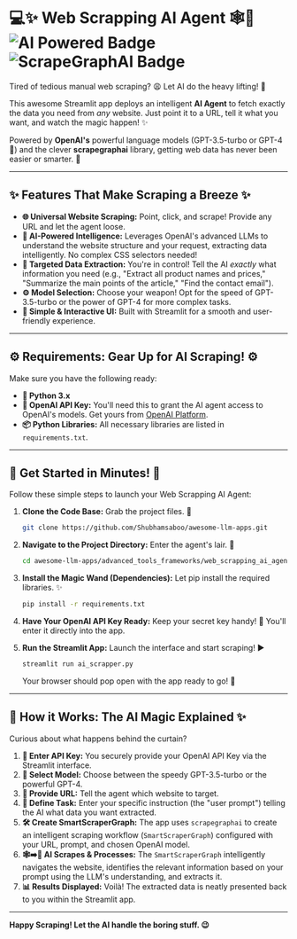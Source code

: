 # 💻✨ Web Scrapping AI Agent 🕸️🤖 <img src="https://img.shields.io/badge/AI%20Powered-OpenAI-blue.svg" alt="AI Powered Badge"/> <img src="https://img.shields.io/badge/Library-ScrapeGraphAI-brightgreen.svg" alt="ScrapeGraphAI Badge"/>

Tired of tedious manual web scraping? 😩 Let AI do the heavy lifting! 💪

This awesome Streamlit app deploys an intelligent **AI Agent** to fetch exactly the data you need from *any* website. Just point it to a URL, tell it what you want, and watch the magic happen! ✨

Powered by **OpenAI's** powerful language models (GPT-3.5-turbo or GPT-4 🧠) and the clever **scrapegraphai** library, getting web data has never been easier or smarter. 🚀

---

## ✨ Features That Make Scraping a Breeze ✨

*   **🌐 Universal Website Scraping:** Point, click, and scrape! Provide any URL and let the agent loose.
*   **🤖 AI-Powered Intelligence:** Leverages OpenAI's advanced LLMs to understand the website structure and your request, extracting data intelligently. No complex CSS selectors needed!
*   **🎯 Targeted Data Extraction:** You're in control! Tell the AI *exactly* what information you need (e.g., "Extract all product names and prices," "Summarize the main points of the article," "Find the contact email").
*   **⚙️ Model Selection:** Choose your weapon! Opt for the speed of GPT-3.5-turbo or the power of GPT-4 for more complex tasks.
*   **🎈 Simple & Interactive UI:** Built with Streamlit for a smooth and user-friendly experience.

---

## ⚙️ Requirements: Gear Up for AI Scraping! ⚙️

Make sure you have the following ready:

*   **🐍 Python 3.x**
*   **🔑 OpenAI API Key:** You'll need this to grant the AI agent access to OpenAI's models. Get yours from [OpenAI Platform](https://platform.openai.com/api-keys).
*   **📦 Python Libraries:** All necessary libraries are listed in `requirements.txt`.

---

## 🚀 Get Started in Minutes! 🚀

Follow these simple steps to launch your Web Scrapping AI Agent:

1.  **Clone the Code Base:** Grab the project files. 💾
    ```bash
    git clone https://github.com/Shubhamsaboo/awesome-llm-apps.git
    ```

2.  **Navigate to the Project Directory:** Enter the agent's lair. 📂
    ```bash
    cd awesome-llm-apps/advanced_tools_frameworks/web_scrapping_ai_agent
    ```

3.  **Install the Magic Wand (Dependencies):** Let pip install the required libraries. ✨
    ```bash
    pip install -r requirements.txt
    ```

4.  **Have Your OpenAI API Key Ready:** Keep your secret key handy! 🔑 You'll enter it directly into the app.

5.  **Run the Streamlit App:** Launch the interface and start scraping! ▶️
    ```bash
    streamlit run ai_scrapper.py
    ```

    Your browser should pop open with the app ready to go! 🎉

---

## 🤔 How it Works: The AI Magic Explained ✨

Curious about what happens behind the curtain?

1.  **🔑 Enter API Key:** You securely provide your OpenAI API Key via the Streamlit interface.
2.  **🧠 Select Model:** Choose between the speedy GPT-3.5-turbo or the powerful GPT-4.
3.  **🔗 Provide URL:** Tell the agent which website to target.
4.  **🎯 Define Task:** Enter your specific instruction (the "user prompt") telling the AI what data you want extracted.
5.  **🛠️ Create SmartScraperGraph:** The app uses `scrapegraphai` to create an intelligent scraping workflow (`SmartScraperGraph`) configured with your URL, prompt, and chosen OpenAI model.
6.  **🕸️➡️🤖 AI Scrapes & Processes:** The `SmartScraperGraph` intelligently navigates the website, identifies the relevant information based on your prompt using the LLM's understanding, and extracts it.
7.  **📊 Results Displayed:** Voilà! The extracted data is neatly presented back to you within the Streamlit app.

---

**Happy Scraping! Let the AI handle the boring stuff. 😉**

